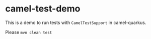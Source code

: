 # camel-test-demo

This is a demo to run tests with ```CamelTestSupport``` in camel-quarkus.

Please ```mvn clean test```
